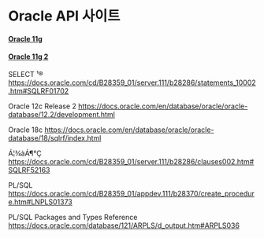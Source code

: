 # Oracle API 사이트

#### [Oracle 11g](https://docs.oracle.com/cd/E11882_01/nav/portal_5.htm)
#### [Oracle 11g 2](https://docs.oracle.com/cd/E11882_01/server.112/e41084/toc.htm)

SELECT ¹®
   https://docs.oracle.com/cd/B28359_01/server.111/b28286/statements_10002.htm#SQLRF01702

Oracle 12c Release 2
   https://docs.oracle.com/en/database/oracle/oracle-database/12.2/development.html

Oracle 18c
   https://docs.oracle.com/en/database/oracle/oracle-database/18/sqlrf/index.html

Á¦¾àÁ¶°Ç
    https://docs.oracle.com/cd/B28359_01/server.111/b28286/clauses002.htm#SQLRF52163

PL/SQL
   https://docs.oracle.com/cd/B28359_01/appdev.111/b28370/create_procedure.htm#LNPLS01373

PL/SQL Packages and Types Reference
    https://docs.oracle.com/database/121/ARPLS/d_output.htm#ARPLS036
